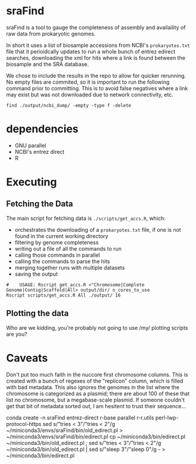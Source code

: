 # sraFind

sraFind is a tool to gauge the completeness of assembly and availaility of raw data from prokaryotic genomes.

In short it uses a list of biosample accessions from NCBI's `prokaryotes.txt` file that it perioidcally updates to run a whole bunch of entrez edirect searches, downloading the xml for hits where a link is found between the biosample and the SRA database.

We chose to include the results in the repo to allow for quicker rerunning. No empty files are commited, so it is important to run the following command prior to committing.  This is to avoid false negatives where a link may exist but was not downloaded due to network connectivity, etc.

```
find ./output/ncbi_dump/ -empty -type f -delete
```

# dependencies

- GNU parallel
- NCBI's entrez direct
- R

# Executing
## Fetching the Data
The main script for fetching data is `./scripts/get_accs.R`, which:

- orchestrates the downloading of a `prokaryotes.txt` file, if one is not found in the current working directory
- filtering by genome completeness
- writing out a file of all the commands to run
- calling those commands in parallel
- calling the commands to parse the hits
- merging together runs with multiple datasets
- saving the output

```
#    USAGE: Rscript get_accs.R <"Chromosome|Complete Genome|Contig|Scaffold|All> output/dir/ n_cores_to_use
Rscript scripts/get_accs.R All ./output/ 16

```

## Plotting the data
Who are we kidding, you're probably not going to use /my/ plotting scripts are you?






# Caveats

Don't put too much faith in the nuccore first chromosome columns. This is created with a bunch of regexes of the "replicon" column, which is filled with bad metadata. This also ignores the genomes in the list where the chromosome is categorized as a plasmid; there are about 100 of these that list no chromosome, but a megabase-scale plasmid. If someone couldn't get that bit of metadata sorted out, I am hesitent to trust their sequence...



conda create -n sraFind entrez-direct r-base parallel r-r.utils  perl-lwp-protocol-https
sed s/"tries < 3"/"tries < 2"/g ~/miniconda3/envs/sraFind/bin/old_edirect.pl > ~/miniconda3/envs/sraFind/bin/edirect.pl
cp ~/miniconda3/bin/edirect.pl ~/miniconda3/bin/old_edirect.pl ; sed s/"tries < 3"/"tries < 2"/g ~/miniconda3/bin/old_edirect.pl | sed s/"sleep 3"/"sleep 0"/g - > ~/miniconda3/bin/edirect.pl
